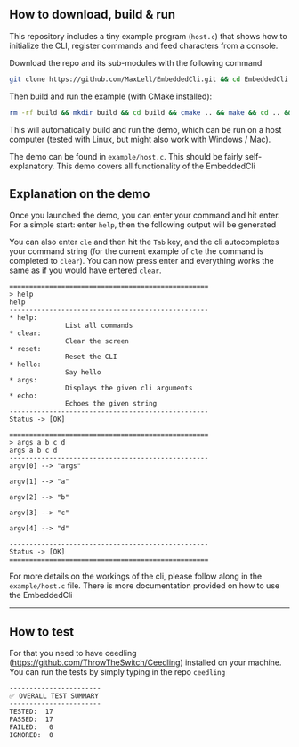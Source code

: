 ## How to download, build & run
This repository includes a tiny example program (`host.c`) that shows how to
initialize the CLI, register commands and feed characters from a console.

Download the repo and its sub-modules with the following command
```bash
git clone https://github.com/MaxLell/EmbeddedCli.git && cd EmbeddedCli && git submodule update --init --recursive
```

Then build and run the example (with CMake installed):

```bash
rm -rf build && mkdir build && cd build && cmake .. && make && cd .. && ./build/firmware-cli
```

This will automatically build and run the demo, which can be run on a host computer (tested with Linux, but might also work with Windows / Mac).

The demo can be found in `example/host.c`. This should be fairly self-explanatory. This demo covers all functionality of the EmbeddedCli

## Explanation on the demo

Once you launched the demo, you can enter your command and hit enter. For a simple start: enter `help`, then the following output will be generated

You can also enter `cle` and then hit the `Tab` key, and the cli autocompletes your command string (for the current example of `cle` the command is completed to `clear`). You can now press enter and everything works the same as if you would have entered `clear`.

```
==================================================
> help
help
--------------------------------------------------
* help: 
              List all commands
* clear: 
              Clear the screen
* reset: 
              Reset the CLI
* hello: 
              Say hello
* args: 
              Displays the given cli arguments
* echo: 
              Echoes the given string
--------------------------------------------------
Status -> [OK]   

==================================================
> args a b c d
args a b c d
--------------------------------------------------
argv[0] --> "args" 

argv[1] --> "a" 

argv[2] --> "b" 

argv[3] --> "c" 

argv[4] --> "d" 

--------------------------------------------------
Status -> [OK]   
==================================================
```

For more details on the workings of the cli, please follow along in the `example/host.c` file. There is more documentation provided on how to use the EmbeddedCli

---

## How to test
For that you need to have ceedling (https://github.com/ThrowTheSwitch/Ceedling) installed on your machine.
You can run the tests by simply typing in the repo `ceedling`

```
-----------------------
✅ OVERALL TEST SUMMARY
-----------------------
TESTED:  17
PASSED:  17
FAILED:   0
IGNORED:  0
```